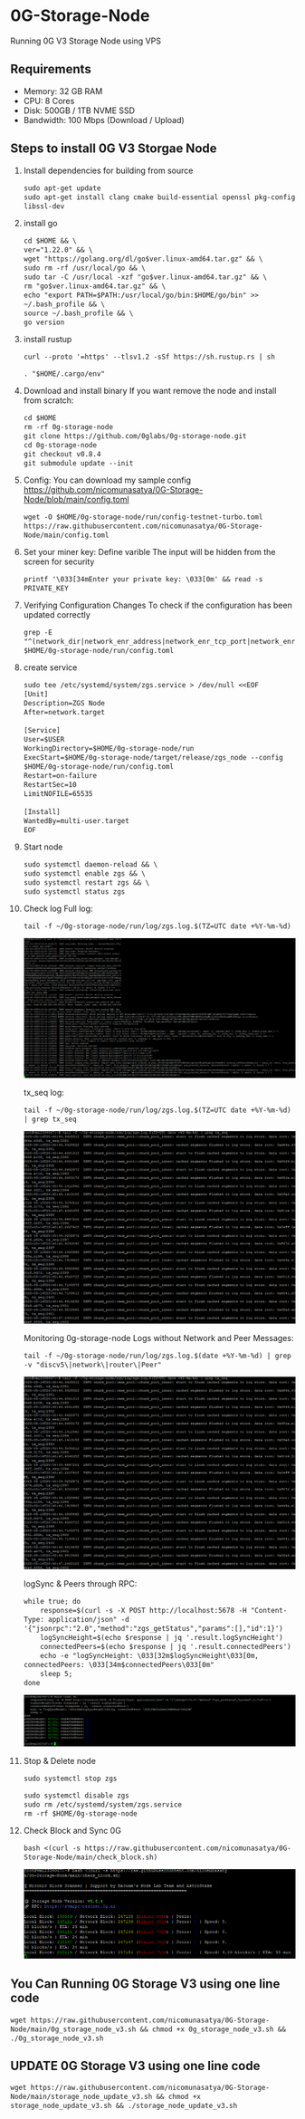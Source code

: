 # 0G-Storage-Node
Running 0G V3 Storage Node using VPS

## Requirements
- Memory: 32 GB RAM
- CPU: 8 Cores
- Disk: 500GB / 1TB NVME SSD
- Bandwidth: 100 Mbps (Download / Upload)

## Steps to install 0G V3 Storgae Node
1. Install dependencies for building from source
    ```
    sudo apt-get update
    sudo apt-get install clang cmake build-essential openssl pkg-config libssl-dev
    ```
2. install go
    ```
    cd $HOME && \
    ver="1.22.0" && \
    wget "https://golang.org/dl/go$ver.linux-amd64.tar.gz" && \
    sudo rm -rf /usr/local/go && \
    sudo tar -C /usr/local -xzf "go$ver.linux-amd64.tar.gz" && \
    rm "go$ver.linux-amd64.tar.gz" && \
    echo "export PATH=$PATH:/usr/local/go/bin:$HOME/go/bin" >> ~/.bash_profile && \
    source ~/.bash_profile && \
    go version
    ```
3. install rustup
    ```
    curl --proto '=https' --tlsv1.2 -sSf https://sh.rustup.rs | sh
    ```
    ```
    . "$HOME/.cargo/env"
    ```
4. Download and install binary
   If you want remove the node and install from scratch:
    ```
    cd $HOME
    rm -rf 0g-storage-node
    git clone https://github.com/0glabs/0g-storage-node.git
    cd 0g-storage-node
    git checkout v0.8.4
    git submodule update --init
    ```
5. Config:
   You can download my sample config
   https://github.com/nicomunasatya/0G-Storage-Node/blob/main/config.toml
    ```
    wget -O $HOME/0g-storage-node/run/config-testnet-turbo.toml https://raw.githubusercontent.com/nicomunasatya/0G-Storage-Node/main/config.toml
    ```
6. Set your miner key:
   Define varible The input will be hidden from the screen for security
    ```
    printf '\033[34mEnter your private key: \033[0m' && read -s PRIVATE_KEY
    ```
7. Verifying Configuration Changes
   To check if the configuration has been updated correctly
    ```
    grep -E "^(network_dir|network_enr_address|network_enr_tcp_port|network_enr_udp_port|network_libp2p_port|network_discovery_port|rpc_listen_address|rpc_enabled|db_dir|log_config_file|log_contract_address|mine_contract_address|reward_contract_address|log_sync_start_block_number|blockchain_rpc_endpoint|auto_sync_enabled|find_peer_timeout)" $HOME/0g-storage-node/run/config.toml
    ```
8. create service
    ```
    sudo tee /etc/systemd/system/zgs.service > /dev/null <<EOF
    [Unit]
    Description=ZGS Node
    After=network.target

    [Service]
    User=$USER
    WorkingDirectory=$HOME/0g-storage-node/run
    ExecStart=$HOME/0g-storage-node/target/release/zgs_node --config $HOME/0g-storage-node/run/config.toml
    Restart=on-failure
    RestartSec=10
    LimitNOFILE=65535

    [Install]
    WantedBy=multi-user.target
    EOF
    ```
9. Start node
    ```
    sudo systemctl daemon-reload && \
    sudo systemctl enable zgs && \
    sudo systemctl restart zgs && \
    sudo systemctl status zgs
    ```
10. Check log
    Full log:
    ```
    tail -f ~/0g-storage-node/run/log/zgs.log.$(TZ=UTC date +%Y-%m-%d)
    ```
    ![Full Log](https://raw.githubusercontent.com/nicomunasatya/0G-Storage-Node/main/img/Check%20full%20log.png)
    
    tx_seq log:
    ```
    tail -f ~/0g-storage-node/run/log/zgs.log.$(TZ=UTC date +%Y-%m-%d) | grep tx_seq
    ```
    ![tx_seq log](https://raw.githubusercontent.com/nicomunasatya/0G-Storage-Node/main/img/Tx_seq%20log.png)
    
    Monitoring 0g-storage-node Logs without Network and Peer Messages:
    ```
    tail -f ~/0g-storage-node/run/log/zgs.log.$(date +%Y-%m-%d) | grep -v "discv5\|network\|router\|Peer"
    ```
    ![Monitoring 0g-storage-node Logs without Network and Peer Messages](https://raw.githubusercontent.com/nicomunasatya/0G-Storage-Node/main/img/Tx_seq%20log.png)
    
    logSync & Peers through RPC:
    ```
    while true; do
        response=$(curl -s -X POST http://localhost:5678 -H "Content-Type: application/json" -d '{"jsonrpc":"2.0","method":"zgs_getStatus","params":[],"id":1}')
        logSyncHeight=$(echo $response | jq '.result.logSyncHeight')
        connectedPeers=$(echo $response | jq '.result.connectedPeers')
        echo -e "logSyncHeight: \033[32m$logSyncHeight\033[0m, connectedPeers: \033[34m$connectedPeers\033[0m"
        sleep 5;
    done
    ```
    ![Log Sync & Peers](https://raw.githubusercontent.com/nicomunasatya/0G-Storage-Node/main/img/logSync%20%26%20Peers%20through%20RPC.png)
    
12. Stop & Delete node
    ```
    sudo systemctl stop zgs
    ```
    ```
    sudo systemctl disable zgs
    sudo rm /etc/systemd/system/zgs.service
    rm -rf $HOME/0g-storage-node
    ```
13. Check Block and Sync 0G
    ```
    bash <(curl -s https://raw.githubusercontent.com/nicomunasatya/0G-Storage-Node/main/check_block.sh)
    ```
    ![Check Block and Sync](https://raw.githubusercontent.com/nicomunasatya/0G-Storage-Node/main/img/Check%20Block%20and%20Sync.png)

## You Can Running 0G Storage V3 using one line code
```
wget https://raw.githubusercontent.com/nicomunasatya/0G-Storage-Node/main/0g_storage_node_v3.sh && chmod +x 0g_storage_node_v3.sh && ./0g_storage_node_v3.sh
```
## UPDATE 0G Storage V3 using one line code
```
wget https://raw.githubusercontent.com/nicomunasatya/0G-Storage-Node/main/storage_node_update_v3.sh && chmod +x storage_node_update_v3.sh && ./storage_node_update_v3.sh
```


